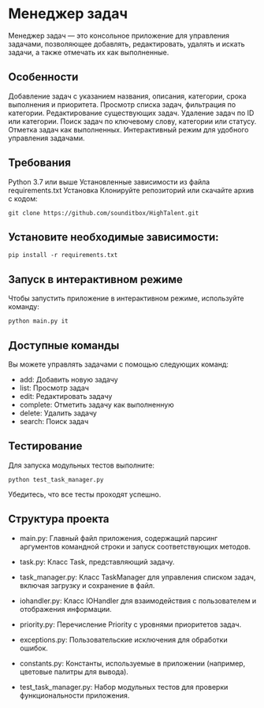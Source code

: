 # Менеджер задач
Менеджер задач — это консольное приложение для управления задачами, позволяющее добавлять, 
редактировать, удалять и искать задачи, а также отмечать их как выполненные.

## Особенности

Добавление задач с указанием названия, описания, категории, срока выполнения и приоритета.
Просмотр списка задач, фильтрация по категории.
Редактирование существующих задач.
Удаление задач по ID или категории.
Поиск задач по ключевому слову, категории или статусу.
Отметка задач как выполненных.
Интерактивный режим для удобного управления задачами.

## Требования
Python 3.7 или выше
Установленные зависимости из файла requirements.txt
Установка
Клонируйте репозиторий или скачайте архив с кодом:

```
git clone https://github.com/sounditbox/HighTalent.git
```

## Установите необходимые зависимости:

```
pip install -r requirements.txt
```

## Запуск в интерактивном режиме
Чтобы запустить приложение в интерактивном режиме, используйте команду:

```
python main.py it
```

## Доступные команды
Вы можете управлять задачами с помощью следующих команд:

* add: Добавить новую задачу
* list: Просмотр задач
* edit: Редактировать задачу
* complete: Отметить задачу как выполненную
* delete: Удалить задачу
* search: Поиск задач

## Тестирование

Для запуска модульных тестов выполните:

```
python test_task_manager.py
```

Убедитесь, что все тесты проходят успешно.

## Структура проекта
* main.py: Главный файл приложения, содержащий парсинг аргументов командной строки и запуск соответствующих методов.

* task.py: Класс Task, представляющий задачу.

* task_manager.py: Класс TaskManager для управления списком задач, включая загрузку и сохранение в файл.

* iohandler.py: Класс IOHandler для взаимодействия с пользователем и отображения информации.

* priority.py: Перечисление Priority с уровнями приоритетов задач.

* exceptions.py: Пользовательские исключения для обработки ошибок.

* constants.py: Константы, используемые в приложении (например, цветовые палитры для вывода).

* test_task_manager.py: Набор модульных тестов для проверки функциональности приложения.
